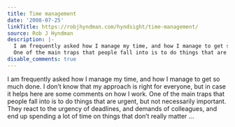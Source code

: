 ```yaml
---
title: Time management
date: '2008-07-25'
linkTitle: https://robjhyndman.com/hyndsight/time-management/
source: Rob J Hyndman
description: |-
  I am frequently asked how I manage my time, and how I manage to get so much done. I don&rsquo;t know that my approach is right for everyone, but in case it helps here are some comments on how I work.
  One of the main traps that people fall into is to do things that are urgent, but not necessarily important. They react to the urgency of deadlines, and demands of colleagues, and end up spending a lot of time on things that don&rsquo;t really matter ...
disable_comments: true
---
```

I am frequently asked how I manage my time, and how I manage to get so much done. I don&rsquo;t know that my approach is right for everyone, but in case it helps here are some comments on how I work.
One of the main traps that people fall into is to do things that are urgent, but not necessarily important. They react to the urgency of deadlines, and demands of colleagues, and end up spending a lot of time on things that don&rsquo;t really matter ...